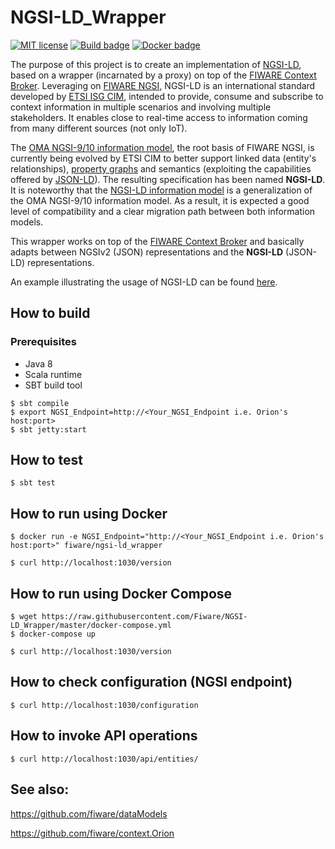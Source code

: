 # NGSI-LD_Wrapper

[![MIT license][license-image]][license-url]
[![Build badge](https://img.shields.io/travis/Fiware/NGSI-LD_Wrapper.svg "Travis build status")](https://travis-ci.org/Fiware/NGSI-LD_Wrapper/)
[![Docker badge](https://img.shields.io/docker/pulls/fiware/ngsi-ld_wrapper.svg)](https://hub.docker.com/r/fiware/ngsi-ld_wrapper/)


The purpose of this project is to create an implementation of [NGSI-LD](https://docbox.etsi.org/ISG/CIM/Open/ISG_CIM_NGSI-LD_API_Draft_for_public_review.pdf), based on a wrapper (incarnated by a proxy) on top of the [FIWARE Context Broker](https://github.com/fiware/context.Orion). Leveraging on [FIWARE NGSI](http://fiware.github.io/specifications/ngsiv2/latest/), NGSI-LD is an international standard developed by [ETSI ISG CIM](https://portal.etsi.org/tb.aspx?tbid=854&SubTB=854), intended to provide, consume and subscribe to context information in multiple scenarios and involving multiple stakeholders. It enables close to real-time access to information coming from many different sources (not only IoT). 

The [OMA NGSI-9/10 information model](https://forge.fiware.org/plugins/mediawiki/wiki/fiware/index.php/NGSI-9/NGSI-10_information_model), the root basis of FIWARE NGSI, is currently being evolved by ETSI CIM to better support linked data (entity's relationships), [property graphs](https://neo4j.com/lp/book-graph-databases/) and semantics (exploiting the capabilities offered by [JSON-LD](https://json-ld.org/primer/latest/)).  The resulting specification has been named **NGSI-LD**. It is noteworthy that the [NGSI-LD information model](doc/NGSI-LD_Information_Model.md) is a generalization of the OMA NGSI-9/10 information model. As a result, it is expected a good level of compatibility and a clear migration path between both information models.  

This wrapper works on top of the [FIWARE Context Broker](https://github.com/fiware/context.Orion) and basically adapts between NGSIv2 (JSON) representations and the **NGSI-LD** (JSON-LD) representations.

An example illustrating the usage of NGSI-LD can be found [here](doc/example.md). 

## How to build

### Prerequisites

* Java 8
* Scala runtime
* SBT build tool

```console
$ sbt compile
$ export NGSI_Endpoint=http://<Your_NGSI_Endpoint i.e. Orion's host:port>
$ sbt jetty:start
```

## How to test

```console
$ sbt test
```

## How to run using Docker

```console
$ docker run -e NGSI_Endpoint="http://<Your_NGSI_Endpoint i.e. Orion's host:port>" fiware/ngsi-ld_wrapper

$ curl http://localhost:1030/version
```

## How to run using Docker Compose

```console
$ wget https://raw.githubusercontent.com/Fiware/NGSI-LD_Wrapper/master/docker-compose.yml
$ docker-compose up

$ curl http://localhost:1030/version
```

## How to check configuration (NGSI endpoint)

```console
$ curl http://localhost:1030/configuration 
```

## How to invoke API operations

```console
$ curl http://localhost:1030/api/entities/ 
```

## See also:

https://github.com/fiware/dataModels

https://github.com/fiware/context.Orion

[license-image]: https://img.shields.io/badge/license-MIT-blue.svg
[license-url]: LICENSE


